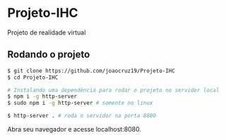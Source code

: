 # Projeto-IHC
Projeto de realidade virtual

## Rodando o projeto

```bash
$ git clone https://github.com/joaocruz19/Projeto-IHC
$ cd Projeto-IHC

# Instalando uma dependência para rodar o projeto no servidor local
$ npm i -g http-server
$ sudo npm i -g http-server # somente no linux

$ http-server . # roda o servidor na porta 8080
```
Abra seu navegador e acesse localhost:8080.
